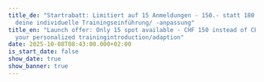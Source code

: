 ```yaml
---
title_de: "Startrabatt: Limitiert auf 15 Anmeldungen - 150.- statt 180.- für
  deine individuelle Trainingseinführung/ -anpassung"
title_en: "Launch offer: Only 15 spot available - CHF 150 instead of CHF 180 for
  your personalized trainingintroduction/adaption"
date: 2025-10-08T08:43:00.000+02:00
is_start_date: false
show_date: true
show_banner: true
---
```


